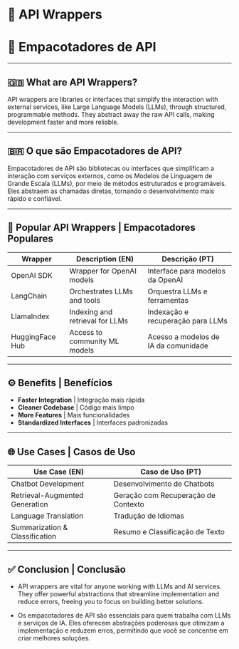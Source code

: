 # 🔗 API Wrappers  
# 🔗 Empacotadores de API

---

## 🇬🇧 What are API Wrappers?

API wrappers are libraries or interfaces that simplify the interaction with external services, like Large Language Models (LLMs), through structured, programmable methods. They abstract away the raw API calls, making development faster and more reliable.

---

## 🇧🇷 O que são Empacotadores de API?

Empacotadores de API são bibliotecas ou interfaces que simplificam a interação com serviços externos, como os Modelos de Linguagem de Grande Escala (LLMs), por meio de métodos estruturados e programáveis. Eles abstraem as chamadas diretas, tornando o desenvolvimento mais rápido e confiável.

---

## 🧰 Popular API Wrappers | Empacotadores Populares

| Wrapper          | Description (EN)                              | Descrição (PT)                                     |
|------------------|-----------------------------------------------|----------------------------------------------------|
| OpenAI SDK       | Wrapper for OpenAI models                     | Interface para modelos da OpenAI                   |
| LangChain        | Orchestrates LLMs and tools                   | Orquestra LLMs e ferramentas                      |
| LlamaIndex       | Indexing and retrieval for LLMs               | Indexação e recuperação para LLMs                  |
| HuggingFace Hub  | Access to community ML models                 | Acesso a modelos de IA da comunidade               |

---

## ⚙️ Benefits | Benefícios

- **Faster Integration** | Integração mais rápida
- **Cleaner Codebase** | Código mais limpo
- **More Features** | Mais funcionalidades
- **Standardized Interfaces** | Interfaces padronizadas

---

## 🌐 Use Cases | Casos de Uso

| Use Case (EN)                     | Caso de Uso (PT)                        |
|----------------------------------|-----------------------------------------|
| Chatbot Development              | Desenvolvimento de Chatbots             |
| Retrieval-Augmented Generation   | Geração com Recuperação de Contexto     |
| Language Translation             | Tradução de Idiomas                     |
| Summarization & Classification   | Resumo e Classificação de Texto         |

---

## ✅ Conclusion | Conclusão

* API wrappers are vital for anyone working with LLMs and AI services. They offer powerful abstractions that streamline implementation and reduce errors, freeing you to focus on building better solutions.

* Os empacotadores de API são essenciais para quem trabalha com LLMs e serviços de IA. Eles oferecem abstrações poderosas que otimizam a implementação e reduzem erros, permitindo que você se concentre em criar melhores soluções.

